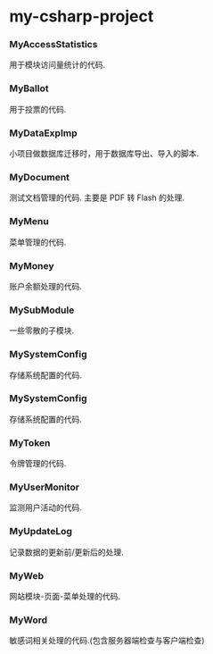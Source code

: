 # my-csharp-project


### MyAccessStatistics
用于模块访问量统计的代码.


### MyBallot
用于投票的代码.


### MyDataExpImp
小项目做数据库迁移时，用于数据库导出、导入的脚本.


### MyDocument
测试文档管理的代码. 主要是 PDF 转 Flash 的处理.


### MyMenu
菜单管理的代码.


### MyMoney
账户余额处理的代码.


### MySubModule
一些零散的子模块.


### MySystemConfig
存储系统配置的代码.


### MySystemConfig
存储系统配置的代码.


### MyToken
令牌管理的代码.


### MyUserMonitor
监测用户活动的代码.


### MyUpdateLog
记录数据的更新前/更新后的处理.


### MyWeb
网站模块-页面-菜单处理的代码.


### MyWord
敏感词相关处理的代码.(包含服务器端检查与客户端检查)
